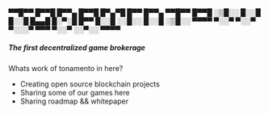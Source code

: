 <h4>
▀▀█▀▀ █▀▀█ █▀▀▄ █▀▀█ █▀▄▀█ █▀▀ █▀▀▄ ▀▀█▀▀ █▀▀█ 
░▒█░░ █░░█ █░░█ █▄▄█ █░▀░█ █▀▀ █░░█ ░░█░░ █░░█ 
░▒█░░ ▀▀▀▀ ▀░░▀ ▀░░▀ ▀░░░▀ ▀▀▀ ▀░░▀ ░░▀░░ ▀▀▀▀
<h4>

<h5>The first decentralized game brokerage</h5>

<p>Whats work of tonamento in here?</p>
<ul>
  <li>Creating open source blockchain projects</li>
  <li>Sharing some of our games here</li>
  <li>Sharing roadmap && whitepaper</li>
</ul>
